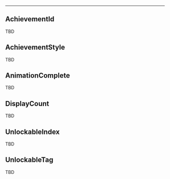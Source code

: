 ___

## AchievementId

TBD

## AchievementStyle

TBD

## AnimationComplete

TBD

## DisplayCount

TBD

## UnlockableIndex

TBD

## UnlockableTag

TBD